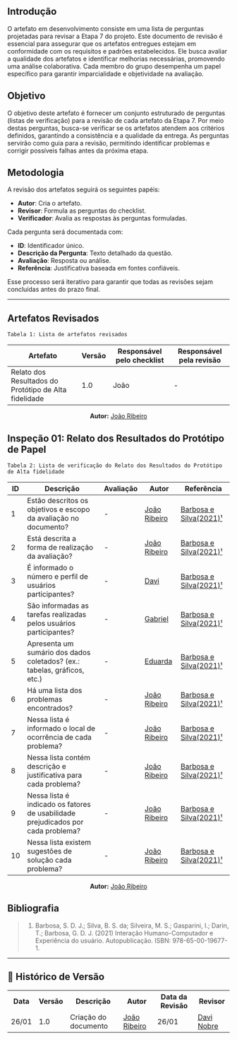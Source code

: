## Introdução

O artefato em desenvolvimento consiste em uma lista de perguntas projetadas para revisar a Etapa 7 do projeto. Este documento de revisão é essencial para assegurar que os artefatos entregues estejam em conformidade com os requisitos e padrões estabelecidos. Ele busca avaliar a qualidade dos artefatos e identificar melhorias necessárias, promovendo uma análise colaborativa. Cada membro do grupo desempenha um papel específico para garantir imparcialidade e objetividade na avaliação.

## Objetivo

O objetivo deste artefato é fornecer um conjunto estruturado de perguntas (listas de verificação) para a revisão de cada artefato da Etapa 7. Por meio destas perguntas, busca-se verificar se os artefatos atendem aos critérios definidos, garantindo a consistência e a qualidade da entrega. As perguntas servirão como guia para a revisão, permitindo identificar problemas e corrigir possíveis falhas antes da próxima etapa.

## Metodologia

A revisão dos artefatos seguirá os seguintes papéis:

- **Autor**: Cria o artefato.
- **Revisor**: Formula as perguntas do checklist.
- **Verificador**: Avalia as respostas às perguntas formuladas.

Cada pergunta será documentada com:

- **ID**: Identificador único.
- **Descrição da Pergunta**: Texto detalhado da questão.
- **Avaliação**: Resposta ou análise.
- **Referência**: Justificativa baseada em fontes confiáveis.

Esse processo será iterativo para garantir que todas as revisões sejam concluídas antes do prazo final.

---

## Artefatos Revisados
    Tabela 1: Lista de artefatos revisados

| Artefato                                                                                     | Versão | Responsável pelo checklist | Responsável pela revisão |
| -------------------------------------------------------------------------------------------- | ------ | -------------------------- | ------------------------ |
| Relato dos Resultados do Protótipo de Alta fidelidade                                        | 1.0    | João                       | -                        |

<p align="center"><b>Autor:</b> <a href="https://github.com/Joa0V">João Ribeiro</a></p> 


## Inspeção 01: Relato dos Resultados do Protótipo de Papel
    Tabela 2: Lista de verificação do Relato dos Resultados do Protótipo de Alta fidelidade 

| ID  | Descrição                                                                        | Avaliação | Autor                                      | Referência                                            |
| --- | -------------------------------------------------------------------------------- | --------- | ------------------------------------------ | ----------------------------------------------------- |
| 1   | Estão descritos os objetivos e escopo da avaliação no documento?                 | -         | [João Ribeiro](https://github.com/Joa0V)   | [Barbosa e Silva(2021)¹](../assets/images/insp71.PNG) |
| 2   | Está descrita a forma de realização da avaliação?                                | -         | [João Ribeiro](https://github.com/Joa0V)   | [Barbosa e Silva(2021)¹](../assets/images/insp71.PNG) |
| 3   | É informado o número e perfil de usuários participantes?                         | -         | [Davi](https://github.com/Jagaima)         | [Barbosa e Silva(2021)¹](../assets/images/insp71.PNG) |
| 4   | São informadas as tarefas realizadas pelos usuários participantes?               | -         | [Gabriel](https://github.com/GabrielSMonteiro) | [Barbosa e Silva(2021)¹](../assets/images/insp71.PNG) |
| 5   | Apresenta um sumário dos dados coletados? (ex.: tabelas, gráficos, etc.)         | -         | [Eduarda](https://github.com/erteduarda)   | [Barbosa e Silva(2021)¹](../assets/images/insp71.PNG) |
| 6   | Há uma lista dos problemas encontrados?                                          | -         | [João Ribeiro](https://github.com/ccarlaa) | [Barbosa e Silva(2021)¹](../assets/images/insp72.PNG) |
| 7   | Nessa lista é informado o local de ocorrência de cada problema?                  | -         | [João Ribeiro](https://github.com/Joa0V)   | [Barbosa e Silva(2021)¹](../assets/images/insp72.PNG) |
| 8   | Nessa lista contém descrição e justificativa para cada problema?                 | -         | [João Ribeiro](https://github.com/Joa0V)   | [Barbosa e Silva(2021)¹](../assets/images/insp72.PNG) |
| 9   | Nessa lista é indicado os fatores de usabilidade prejudicados por cada problema? | -         | [João Ribeiro](https://github.com/Joa0V)   | [Barbosa e Silva(2021)¹](../assets/images/insp72.PNG) |
| 10  | Nessa lista existem sugestões de solução cada problema?                          | -         | [João Ribeiro](https://github.com/Joa0V)   | [Barbosa e Silva(2021)¹](../assets/images/insp72.PNG) |

<p align="center"><b>Autor:</b> <a href="https://github.com/Joa0V">João Ribeiro</a></p> 


## Bibliografia

> 1. Barbosa, S. D. J.; Silva, B. S. da; Silveira, M. S.; Gasparini, I.; Darin, T.; Barbosa, G. D. J. (2021) Interação Humano-Computador e Experiência do usuário. Autopublicação. ISBN: 978-65-00-19677-1.

---

## :round_pushpin: Histórico de Versão 

<div>
    <table>
        <tr>
            <th>Data</th>
            <th>Versão</th>
            <th>Descrição</th>
            <th>Autor</th>
            <th>Data da Revisão</th>
            <th>Revisor</th>
        </tr>
        <tr>
            <td>26/01</td>
            <td>1.0</td>
            <td>Criação do documento</td>
            <td><a href="https://github.com/Joa0V">João Ribeiro</a></td>
            <td>26/01</td>
            <td><a href="https://github.com/Jagaima">Davi Nobre</a></td>
        </tr>
    </table>
</div>
